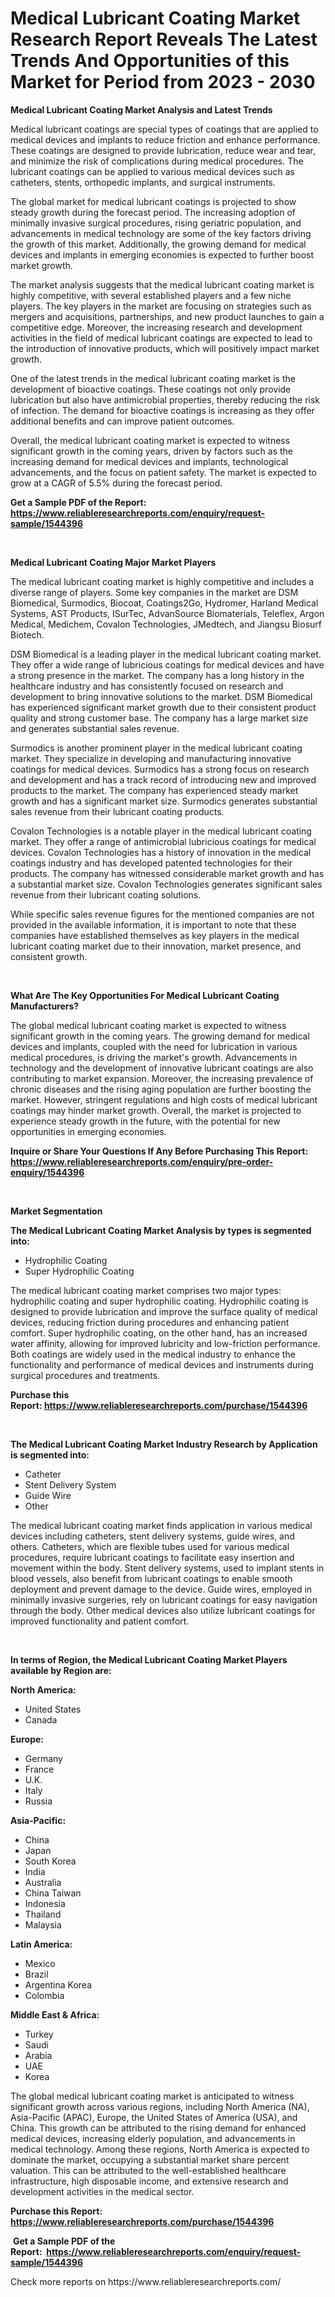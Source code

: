 <p><h1>Medical Lubricant Coating Market Research Report Reveals The Latest Trends And Opportunities of this Market for Period from 2023 - 2030</h1></p><p><strong>Medical Lubricant Coating Market Analysis and Latest Trends</strong></p>
<p><p>Medical lubricant coatings are special types of coatings that are applied to medical devices and implants to reduce friction and enhance performance. These coatings are designed to provide lubrication, reduce wear and tear, and minimize the risk of complications during medical procedures. The lubricant coatings can be applied to various medical devices such as catheters, stents, orthopedic implants, and surgical instruments.</p><p>The global market for medical lubricant coatings is projected to show steady growth during the forecast period. The increasing adoption of minimally invasive surgical procedures, rising geriatric population, and advancements in medical technology are some of the key factors driving the growth of this market. Additionally, the growing demand for medical devices and implants in emerging economies is expected to further boost market growth.</p><p>The market analysis suggests that the medical lubricant coating market is highly competitive, with several established players and a few niche players. The key players in the market are focusing on strategies such as mergers and acquisitions, partnerships, and new product launches to gain a competitive edge. Moreover, the increasing research and development activities in the field of medical lubricant coatings are expected to lead to the introduction of innovative products, which will positively impact market growth.</p><p>One of the latest trends in the medical lubricant coating market is the development of bioactive coatings. These coatings not only provide lubrication but also have antimicrobial properties, thereby reducing the risk of infection. The demand for bioactive coatings is increasing as they offer additional benefits and can improve patient outcomes.</p><p>Overall, the medical lubricant coating market is expected to witness significant growth in the coming years, driven by factors such as the increasing demand for medical devices and implants, technological advancements, and the focus on patient safety. The market is expected to grow at a CAGR of 5.5% during the forecast period.</p></p>
<p><strong>Get a Sample PDF of the Report:&nbsp; <a href="https://www.reliableresearchreports.com/enquiry/request-sample/1544396">https://www.reliableresearchreports.com/enquiry/request-sample/1544396</a></strong></p>
<p>&nbsp;</p>
<p><strong>Medical Lubricant Coating Major Market Players</strong></p>
<p><p>The medical lubricant coating market is highly competitive and includes a diverse range of players. Some key companies in the market are DSM Biomedical, Surmodics, Biocoat, Coatings2Go, Hydromer, Harland Medical Systems, AST Products, ISurTec, AdvanSource Biomaterials, Teleflex, Argon Medical, Medichem, Covalon Technologies, JMedtech, and Jiangsu Biosurf Biotech.</p><p>DSM Biomedical is a leading player in the medical lubricant coating market. They offer a wide range of lubricious coatings for medical devices and have a strong presence in the market. The company has a long history in the healthcare industry and has consistently focused on research and development to bring innovative solutions to the market. DSM Biomedical has experienced significant market growth due to their consistent product quality and strong customer base. The company has a large market size and generates substantial sales revenue.</p><p>Surmodics is another prominent player in the medical lubricant coating market. They specialize in developing and manufacturing innovative coatings for medical devices. Surmodics has a strong focus on research and development and has a track record of introducing new and improved products to the market. The company has experienced steady market growth and has a significant market size. Surmodics generates substantial sales revenue from their lubricant coating products.</p><p>Covalon Technologies is a notable player in the medical lubricant coating market. They offer a range of antimicrobial lubricious coatings for medical devices. Covalon Technologies has a history of innovation in the medical coatings industry and has developed patented technologies for their products. The company has witnessed considerable market growth and has a substantial market size. Covalon Technologies generates significant sales revenue from their lubricant coating solutions.</p><p>While specific sales revenue figures for the mentioned companies are not provided in the available information, it is important to note that these companies have established themselves as key players in the medical lubricant coating market due to their innovation, market presence, and consistent growth.</p></p>
<p>&nbsp;</p>
<p><strong>What Are The Key Opportunities For Medical Lubricant Coating Manufacturers?</strong></p>
<p><p>The global medical lubricant coating market is expected to witness significant growth in the coming years. The growing demand for medical devices and implants, coupled with the need for lubrication in various medical procedures, is driving the market's growth. Advancements in technology and the development of innovative lubricant coatings are also contributing to market expansion. Moreover, the increasing prevalence of chronic diseases and the rising aging population are further boosting the market. However, stringent regulations and high costs of medical lubricant coatings may hinder market growth. Overall, the market is projected to experience steady growth in the future, with the potential for new opportunities in emerging economies.</p></p>
<p><strong>Inquire or Share Your Questions If Any Before Purchasing This Report: <a href="https://www.reliableresearchreports.com/enquiry/pre-order-enquiry/1544396">https://www.reliableresearchreports.com/enquiry/pre-order-enquiry/1544396</a></strong></p>
<p>&nbsp;</p>
<p><strong>Market Segmentation</strong></p>
<p><strong>The Medical Lubricant Coating Market Analysis by types is segmented into:</strong></p>
<p><ul><li>Hydrophilic Coating</li><li>Super Hydrophilic Coating</li></ul></p>
<p><p>The medical lubricant coating market comprises two major types: hydrophilic coating and super hydrophilic coating. Hydrophilic coating is designed to provide lubrication and improve the surface quality of medical devices, reducing friction during procedures and enhancing patient comfort. Super hydrophilic coating, on the other hand, has an increased water affinity, allowing for improved lubricity and low-friction performance. Both coatings are widely used in the medical industry to enhance the functionality and performance of medical devices and instruments during surgical procedures and treatments.</p></p>
<p><strong>Purchase this Report:&nbsp;<a href="https://www.reliableresearchreports.com/purchase/1544396">https://www.reliableresearchreports.com/purchase/1544396</a></strong></p>
<p>&nbsp;</p>
<p><strong>The Medical Lubricant Coating Market Industry Research by Application is segmented into:</strong></p>
<p><ul><li>Catheter</li><li>Stent Delivery System</li><li>Guide Wire</li><li>Other</li></ul></p>
<p><p>The medical lubricant coating market finds application in various medical devices including catheters, stent delivery systems, guide wires, and others. Catheters, which are flexible tubes used for various medical procedures, require lubricant coatings to facilitate easy insertion and movement within the body. Stent delivery systems, used to implant stents in blood vessels, also benefit from lubricant coatings to enable smooth deployment and prevent damage to the device. Guide wires, employed in minimally invasive surgeries, rely on lubricant coatings for easy navigation through the body. Other medical devices also utilize lubricant coatings for improved functionality and patient comfort.</p></p>
<p>&nbsp;</p>
<p><strong>In terms of Region, the Medical Lubricant Coating Market Players available by Region are:</strong></p>
<p>
    <p> <strong> North America: </strong>
        <ul>
            <li>United States</li>
            <li>Canada</li>
        </ul>
        </p> 
    <p> <strong> Europe: </strong>
        <ul>
            <li>Germany</li>
            <li>France</li>
            <li>U.K.</li>
            <li>Italy</li>
            <li>Russia</li>
        </ul>
        </p> 
    <p> <strong> Asia-Pacific: </strong>
        <ul>
            <li>China</li>
            <li>Japan</li>
            <li>South Korea</li>
            <li>India</li>
            <li>Australia</li>
            <li>China Taiwan</li>
            <li>Indonesia</li>
            <li>Thailand</li>
            <li>Malaysia</li>
        </ul>
        </p> 
    <p> <strong> Latin America: </strong>
        <ul>
            <li>Mexico</li>
            <li>Brazil</li>
            <li>Argentina Korea</li>
            <li>Colombia</li>
        </ul>
        </p> 
    <p> <strong> Middle East & Africa: </strong>
        <ul>
            <li>Turkey</li>
            <li>Saudi</li>
            <li>Arabia</li>
            <li>UAE</li>
            <li>Korea</li>
        </ul>
    </p>
    </p>
<p><p>The global medical lubricant coating market is anticipated to witness significant growth across various regions, including North America (NA), Asia-Pacific (APAC), Europe, the United States of America (USA), and China. This growth can be attributed to the rising demand for enhanced medical devices, increasing elderly population, and advancements in medical technology. Among these regions, North America is expected to dominate the market, occupying a substantial market share percent valuation. This can be attributed to the well-established healthcare infrastructure, high disposable income, and extensive research and development activities in the medical sector.</p></p>
<p><strong>Purchase this Report: <a href="https://www.reliableresearchreports.com/purchase/1544396">https://www.reliableresearchreports.com/purchase/1544396</a></strong></p>
<p>&nbsp;<strong>Get a Sample PDF of the Report:&nbsp;&nbsp;<a href="https://www.reliableresearchreports.com/enquiry/request-sample/1544396">https://www.reliableresearchreports.com/enquiry/request-sample/1544396</a></strong></p>
<p><strong></strong></p>
<p>Check more reports on https://www.reliableresearchreports.com/</p>